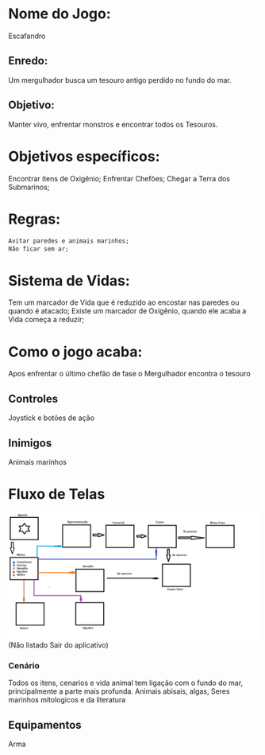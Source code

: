 # Nome do Jogo:
Escafandro

## Enredo:
Um mergulhador busca um tesouro antigo perdido no fundo do mar.

## Objetivo:
Manter vivo, enfrentar monstros e encontrar todos os Tesouros.

# Objetivos específicos:
Encontrar itens de Oxigênio; Enfrentar Chefões; Chegar a Terra dos Submarinos;

# Regras: 
	Avitar paredes e animais marinhos;
	Não ficar sem ar;

# Sistema de Vidas:
  Tem um marcador de Vida que é reduzido ao encostar nas paredes ou quando é atacado;
  Existe um marcador de Oxigênio, quando ele acaba a Vida começa a reduzir;

# Como o jogo acaba:
Apos enfrentar o último chefão de fase o Mergulhador encontra o tesouro

## Controles
Joystick e botões de ação

## Inimigos
Animais marinhos

# Fluxo de Telas
![Image Fluxo de Telas](/Telas.png)
(Não listado Sair do aplicativo)

### Cenário
Todos os itens, cenarios e vida animal tem ligação com o fundo do mar, principalmente a parte mais profunda.
Animais abisais, algas, Seres marinhos mitologicos e da literatura

## Equipamentos
Arma



